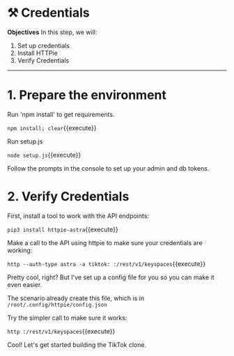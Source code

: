 # ⚒️ Credentials

**Objectives**
In this step, we will:
1. Set up credentials
2. Install HTTPie
3. Verify Credentials

---

# 1. Prepare the environment

Run 'npm install' to get requirements.

`npm install; clear`{{execute}}

Run setup.js

`node setup.js`{{execute}}

Follow the prompts in the console to set up your admin and db tokens.

# 2. Verify Credentials

First, install a tool to work with the API endpoints:

`pip3 install httpie-astra`{{execute}}

Make a call to the API using httpie to make sure your credentials are working:

`http --auth-type astra -a tiktok: :/rest/v1/keyspaces`{{execute}}

Pretty cool, right?  But I've set up a config file for you so you can make it even easier.

The scenario already create this file, which is in `/root/.config/httpie/config.json`

Try the simpler call to make sure it works:

`http :/rest/v1/keyspaces`{{execute}}

Cool!  Let's get started building the TikTok clone.  
